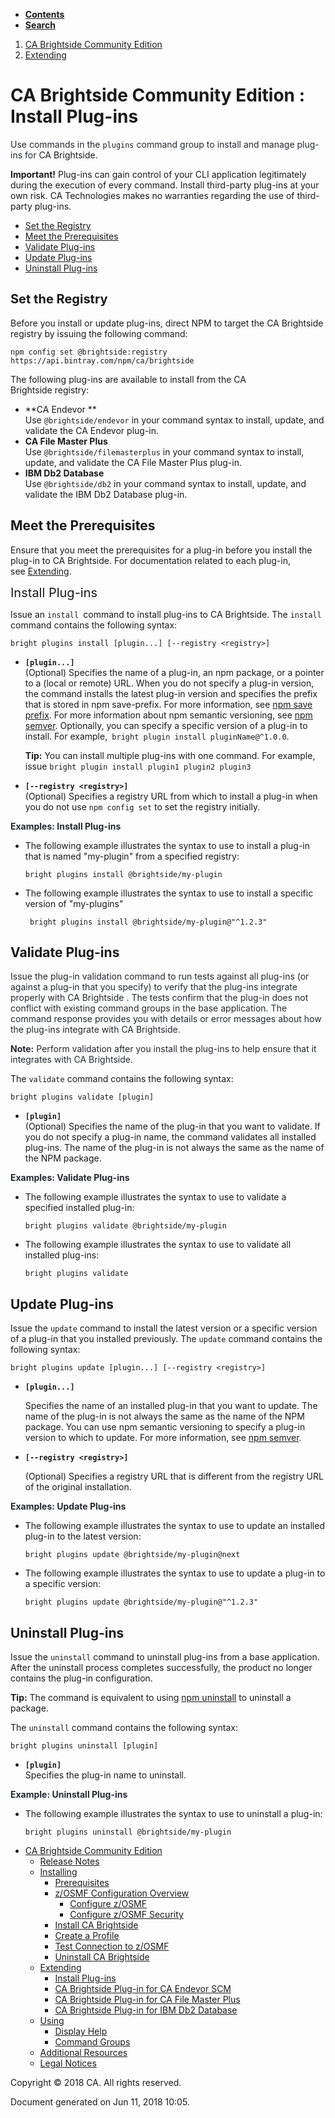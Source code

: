 <div id="page">

<div id="main" class="aui-page-panel">

<div class="aui-page-panel-nav">

<div class="aui-navgroup-inner">

<div id="tabs-nav" class="aui-tabs horizontal-tabs">

  - [**Contents**](#tabs-navigation)
  - [**Search**](#tabs-search)

<div id="tabs-navigation" class="tabs-pane active-pane" data-current-page-id="473021292">

</div>

<div id="tabs-search" class="tabs-pane">

</div>

</div>

</div>

</div>

<div class="section aui-page-panel-content">

<div id="main-header">

<div id="breadcrumb-section">

1.  <span> [CA Brightside Community Edition](index.html) </span>
2.  <span> [Extending](Extending_475935698.html)
</span>

</div>

# <span id="title-text"> CA Brightside Community Edition : Install Plug-ins </span>

</div>

<div id="content" class="view">

<div class="page-metadata">

</div>

<div id="main-content" class="wiki-content group">

<span style="color: rgb(36,41,46);">Use commands in
the </span>`plugins`<span style="color: rgb(36,41,46);"> command group
to install and manage plug-ins for </span>CA
Brightside<span style="color: rgb(36,41,46);">.</span>

<div class="confluence-information-macro confluence-information-macro-warning">

<span class="aui-icon aui-icon-small aui-iconfont-error confluence-information-macro-icon"></span>

<div class="confluence-information-macro-body">

**Important\!** <span>Plug-ins can gain control of your CLI application
legitimately during the execution of every command. Install third-party
plug-ins at your own risk. CA Technologies makes no warranties regarding
the use of third-party plug-ins.</span>

</div>

</div>

<div class="toc-macro rbtoc1528725936194">

  - [Set the Registry](#InstallPlug-ins-SettheRegistry)
  - [Meet the Prerequisites](#InstallPlug-ins-MeetthePrerequisites)
  - [Validate Plug-ins](#InstallPlug-ins-ValidatePlug-ins)
  - [Update Plug-ins](#InstallPlug-ins-UpdatePlug-ins)
  - [Uninstall Plug-ins](#InstallPlug-ins-UninstallPlug-ins)

</div>

## <span style="font-size: 20.0px;">Set the Registry</span>

Before you install or update plug-ins, direct NPM to target the CA
Brightside registry by issuing the following
command: 

<div class="code panel caCodePanel">

<div class="codeContent panelContent">

``` ca-code-default
npm config set @brightside:registry https://api.bintray.com/npm/ca/brightside
```

</div>

</div>

The following plug-ins are available to install from the CA
Brightside registry:

  - **CA Endevor **  
    Use `@brightside/endevor` in your command syntax to install, update,
    and validate the CA Endevor plug-in. 
  - **CA File Master Plus**  
    Use `@brightside/filemasterplus` in your command syntax to install,
    update, and validate the CA File Master Plus plug-in. 
  - **IBM Db2 Database**  
    Use `@brightside/db2` in your command syntax to install, update, and
    validate the IBM Db2 Database plug-in. 

## Meet the Prerequisites

Ensure that you meet the prerequisites for a plug-in before you install
the plug-in to CA Brightside. For documentation related to each plug-in,
see [Extending](Extending_475935698.html).

<span style="font-size: 20.0px;">Install Plug-ins</span>

Issue an `install `command to install plug-ins to CA Brightside. The
`install` command contains the following syntax:

<div class="code panel caCodePanel">

<div class="codeContent panelContent">

``` ca-code-default
bright plugins install [plugin...] [--registry <registry>]
```

</div>

</div>

  - **`[plugin...]`**   
    (Optional) Specifies the name of a plug-in, an npm package, or a
    pointer to a (local or remote) URL. When you do not specify a
    plug-in version, the command installs the latest plug-in version and
    specifies the prefix that is stored in npm save-prefix. For more
    information, see [npm save
    prefix](https://docs.npmjs.com/misc/config#save-prefix). For more
    information about npm semantic versioning, see [npm
    semver](https://docs.npmjs.com/misc/semver). Optionally, you can
    specify a specific version of a plug-in to install. For example,`
    bright plugin install
    pluginName@^1.0.0`.
    
    <div class="confluence-information-macro confluence-information-macro-tip">
    
    <span class="aui-icon aui-icon-small aui-iconfont-approve confluence-information-macro-icon"></span>
    
    <div class="confluence-information-macro-body">
    
    **Tip:** You can install multiple plug-ins with one command. For
    example, issue `bright plugin install plugin1 plugin2 plugin3`
    
    </div>
    
    </div>

  - **`[--registry <registry>]`**  
    (Optional) Specifies a registry URL from which to install a plug-in
    when you do not use `npm config set` to set the registry initially. 

**<span style="color: rgb(36,41,46);">Examples: Install
Plug-ins</span>**

  - The following example illustrates the syntax to use to install a
    plug-in that is named "my-plugin" from a specified registry:
    
    <div class="code panel caCodePanel">
    
    <div class="codeContent panelContent">
    
    ``` ca-code-default
    bright plugins install @brightside/my-plugin
    ```
    
    </div>
    
    </div>

  - The following example illustrates the syntax to use to install a
    specific version of "my-plugins" 
    
    <div class="code panel caCodePanel">
    
    <div class="codeContent panelContent">
    
    ``` ca-code-default
     bright plugins install @brightside/my-plugin@"^1.2.3"
    ```
    
    </div>
    
    </div>

## Validate Plug-ins

<span style="color: rgb(36,41,46);">Issue the plug-in validation command
to run tests against all plug-ins (or against a plug-in that you
specify) to verify that the plug-ins integrate properly with CA
Brightside . The tests confirm that the plug-in does not conflict with
existing command groups in the base application. The command response
provides you with details or error messages about how the plug-ins
integrate with CA
Brightside. </span>

<div class="confluence-information-macro confluence-information-macro-note">

<span class="aui-icon aui-icon-small aui-iconfont-warning confluence-information-macro-icon"></span>

<div class="confluence-information-macro-body">

**<span style="color: rgb(36,41,46);">Note:</span>**<span style="color: rgb(36,41,46);"> Perform
validation after you install the plug-ins to help ensure that it
integrates with <span style="color: rgb(36,41,46);">CA
Brightside</span>.  
</span>

</div>

</div>

The `validate` command contains the following syntax:

<div class="code panel caCodePanel">

<div class="codeContent panelContent">

``` ca-code-default
bright plugins validate [plugin]
```

</div>

</div>

  - **`[plugin]`**  
    (Optional) Specifies the name of the plug-in that you want to
    validate. If you do not specify a plug-in name, the command
    validates all installed plug-ins. The name of the plug-in is not
    always the same as the name of the NPM package.

**<span style="color: rgb(36,41,46);">Examples: Validate
Plug-ins</span>**

  - The following example illustrates the syntax to use to validate a
    specified installed plug-in:
    
    <div class="code panel caCodePanel">
    
    <div class="codeContent panelContent">
    
    ``` ca-code-default
    bright plugins validate @brightside/my-plugin
    ```
    
    </div>
    
    </div>

  - The following example illustrates the syntax to use to validate all
    installed plug-ins:
    
    <div class="code panel caCodePanel">
    
    <div class="codeContent panelContent">
    
    ``` ca-code-default
    bright plugins validate
    ```
    
    </div>
    
    </div>

## Update Plug-ins

Issue the `update` command to install the latest version or a specific
version of a plug-in that you installed previously. The `update` command
contains the following syntax:

<div class="code panel caCodePanel">

<div class="codeContent panelContent">

``` ca-code-default
bright plugins update [plugin...] [--registry <registry>]
```

</div>

</div>

  - **`[plugin...]`** 
    
    Specifies the name of an installed plug-in that you want to update.
    The name of the plug-in is not always the same as the name of the
    NPM package. <span>You can use npm semantic versioning to specify a
    plug-in version to which to update. For more information,
    see </span>[npm
    semver](https://docs.npmjs.com/misc/semver)<span>.</span>

  - **`[--registry <registry>]`**
    
    (Optional) Specifies a registry URL that is different from the
    registry URL of the original installation. 

**<span style="color: rgb(36,41,46);">Examples: Update Plug-ins</span>**

  - The following example illustrates the syntax to use to update an
    installed plug-in to the latest version:
    
    <div class="code panel caCodePanel">
    
    <div class="codeContent panelContent">
    
    ``` ca-code-default
    bright plugins update @brightside/my-plugin@next
    ```
    
    </div>
    
    </div>

  - The following example illustrates the syntax to use to update a
    plug-in to a specific version:
    
    <div class="code panel caCodePanel">
    
    <div class="codeContent panelContent">
    
    ``` ca-code-default
    bright plugins update @brightside/my-plugin@"^1.2.3"
    ```
    
    </div>
    
    </div>

## Uninstall Plug-ins

Issue the `uninstall` command to uninstall plug-ins from a base
application. After the uninstall process completes successfully,
the product no longer contains the plug-in
configuration.

<div class="confluence-information-macro confluence-information-macro-tip">

<span class="aui-icon aui-icon-small aui-iconfont-approve confluence-information-macro-icon"></span>

<div class="confluence-information-macro-body">

**Tip:** The command is equivalent to using [npm
uninstall](https://docs.npmjs.com/cli/uninstall) to uninstall a package.

</div>

</div>

The `uninstall` command contains the following syntax:

<div class="code panel caCodePanel">

<div class="codeContent panelContent">

``` ca-code-default
bright plugins uninstall [plugin]
```

</div>

</div>

  - **`[plugin]`**   
    Specifies the plug-in name to uninstall.

**<span style="color: rgb(36,41,46);">Example: Uninstall
Plug-ins</span>**

  - The following example illustrates the syntax to use to uninstall a
    plug-in:
    
    <div class="code panel caCodePanel">
    
    <div class="codeContent panelContent">
    
    ``` ca-code-default
    bright plugins uninstall @brightside/my-plugin
    ```
    
    </div>
    
    </div>

</div>

</div>

</div>

</div>

  - <span id="n-473021279">[CA Brightside Community
    Edition](index.html)</span>
      - <span id="n-473021281">[Release
        Notes](Release-Notes_473021281.html)</span>
    <!-- end list -->
      - <span id="n-473021284">[Installing](Installing_473021284.html)</span>
          - <span id="n-473021285">[Prerequisites](Prerequisites_473021285.html)</span>
        <!-- end list -->
          - <span id="n-473021286">[z/OSMF Configuration
            Overview](473021286.html)</span>
              - <span id="n-473021287">[Configure
                z/OSMF](473021287.html)</span>
            <!-- end list -->
              - <span id="n-473021288">[Configure z/OSMF
                Security](473021288.html)</span>
        <!-- end list -->
          - <span id="n-473021289">[Install CA
            Brightside](Install-CA-Brightside_473021289.html)</span>
        <!-- end list -->
          - <span id="n-473021290">[Create a
            Profile](Create-a-Profile_473021290.html)</span>
        <!-- end list -->
          - <span id="n-473021291">[Test Connection to
            z/OSMF](473021291.html)</span>
        <!-- end list -->
          - <span id="n-473021293">[Uninstall CA
            Brightside](Uninstall-CA-Brightside_473021293.html)</span>
    <!-- end list -->
      - <span id="n-475935698">[Extending](Extending_475935698.html)</span>
          - <span id="n-473021292">[Install
            Plug-ins](Install-Plug-ins_473021292.html)</span>
        <!-- end list -->
          - <span id="n-475935700">[CA Brightside Plug-in for CA Endevor
            SCM](CA-Brightside-Plug-in-for-CA-Endevor-SCM_475935700.html)</span>
        <!-- end list -->
          - <span id="n-475935701">[CA Brightside Plug-in for CA File
            Master
            Plus](CA-Brightside-Plug-in-for-CA-File-Master-Plus_475935701.html)</span>
        <!-- end list -->
          - <span id="n-475943406">[CA Brightside Plug-in for IBM Db2
            Database](CA-Brightside-Plug-in-for-IBM-Db2-Database_475943406.html)</span>
    <!-- end list -->
      - <span id="n-473021294">[Using](Using_473021294.html)</span>
          - <span id="n-473021295">[Display
            Help](Display-Help_473021295.html)</span>
        <!-- end list -->
          - <span id="n-473021296">[Command
            Groups](Command-Groups_473021296.html)</span>
    <!-- end list -->
      - <span id="n-473021297">[Additional
        Resources](Additional-Resources_473021297.html)</span>
    <!-- end list -->
      - <span id="n-38207495">[Legal
        Notices](Legal-Notices_38207495.html)</span>

<div id="footer">

<div class="section footer-body">

Copyright © 2018 CA. All rights reserved.

<div class="footer-logo">

</div>

Document generated on Jun 11, 2018 10:05.

</div>

</div>

</div>
